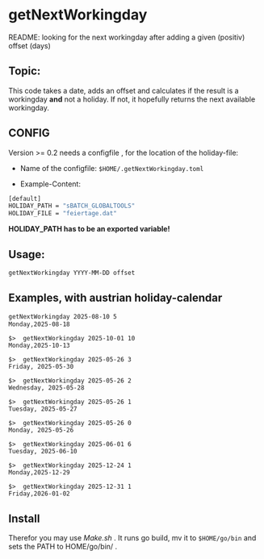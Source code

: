 # getNextWorkingday

README: looking for the next workingday after adding a given (positiv) offset (days)

## Topic:

This code takes a date, adds an offset and calculates if the result 
is a workingday **and** not a holiday.
If not, it hopefully returns the next available workingday.


## CONFIG

Version >= 0.2 needs a configfile , for the location of the holiday-file:

* Name of the configfile: `$HOME/.getNextWorkingday.toml`

* Example-Content:

~~~sh
[default]
HOLIDAY_PATH = "sBATCH_GLOBALTOOLS"
HOLIDAY_FILE = "feiertage.dat"
~~~~

**HOLIDAY_PATH has to be an exported variable!**


## Usage:

~~~sh
getNextWorkingday YYYY-MM-DD offset
~~~

## Examples, with austrian holiday-calendar

~~~sh
getNextWorkingday 2025-08-10 5
Monday,2025-08-18
~~~


~~~
$>  getNextWorkingday 2025-10-01 10
Monday,2025-10-13

$>  getNextWorkingday 2025-05-26 3
Friday, 2025-05-30

$>  getNextWorkingday 2025-05-26 2
Wednesday, 2025-05-28

$>  getNextWorkingday 2025-05-26 1
Tuesday, 2025-05-27

$>  getNextWorkingday 2025-05-26 0
Monday, 2025-05-26

$>  getNextWorkingday 2025-06-01 6
Tuesday, 2025-06-10

$>  getNextWorkingday 2025-12-24 1
Monday,2025-12-29

$>  getNextWorkingday 2025-12-31 1
Friday,2026-01-02
~~~


## Install

Therefor you may use *Make.sh* . It runs go build, mv it to `$HOME/go/bin` and sets the PATH to HOME/go/bin/ .

